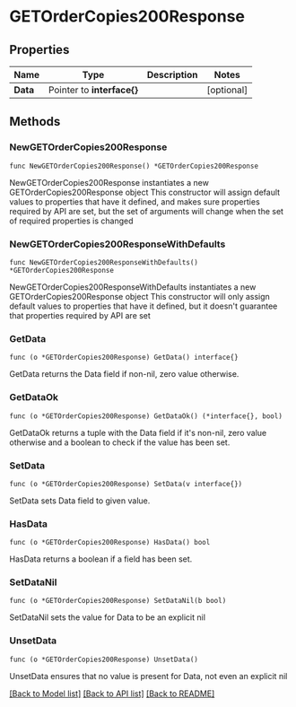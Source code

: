# GETOrderCopies200Response

## Properties

Name | Type | Description | Notes
------------ | ------------- | ------------- | -------------
**Data** | Pointer to **interface{}** |  | [optional] 

## Methods

### NewGETOrderCopies200Response

`func NewGETOrderCopies200Response() *GETOrderCopies200Response`

NewGETOrderCopies200Response instantiates a new GETOrderCopies200Response object
This constructor will assign default values to properties that have it defined,
and makes sure properties required by API are set, but the set of arguments
will change when the set of required properties is changed

### NewGETOrderCopies200ResponseWithDefaults

`func NewGETOrderCopies200ResponseWithDefaults() *GETOrderCopies200Response`

NewGETOrderCopies200ResponseWithDefaults instantiates a new GETOrderCopies200Response object
This constructor will only assign default values to properties that have it defined,
but it doesn't guarantee that properties required by API are set

### GetData

`func (o *GETOrderCopies200Response) GetData() interface{}`

GetData returns the Data field if non-nil, zero value otherwise.

### GetDataOk

`func (o *GETOrderCopies200Response) GetDataOk() (*interface{}, bool)`

GetDataOk returns a tuple with the Data field if it's non-nil, zero value otherwise
and a boolean to check if the value has been set.

### SetData

`func (o *GETOrderCopies200Response) SetData(v interface{})`

SetData sets Data field to given value.

### HasData

`func (o *GETOrderCopies200Response) HasData() bool`

HasData returns a boolean if a field has been set.

### SetDataNil

`func (o *GETOrderCopies200Response) SetDataNil(b bool)`

 SetDataNil sets the value for Data to be an explicit nil

### UnsetData
`func (o *GETOrderCopies200Response) UnsetData()`

UnsetData ensures that no value is present for Data, not even an explicit nil

[[Back to Model list]](../README.md#documentation-for-models) [[Back to API list]](../README.md#documentation-for-api-endpoints) [[Back to README]](../README.md)


